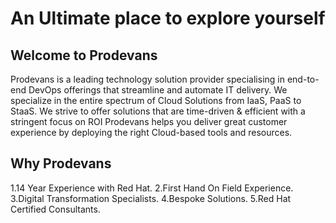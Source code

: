 # An Ultimate place to explore yourself

## Welcome to Prodevans

Prodevans is a leading technology solution provider specialising in end-to-end DevOps offerings that streamline and automate IT delivery. We specialize in the entire spectrum of Cloud Solutions from IaaS, PaaS to StaaS. We strive to offer solutions that are time-driven & efficient with a stringent focus on ROI Prodevans helps you deliver great customer experience by deploying the right Cloud-based tools and resources.

## Why Prodevans

1.14 Year Experience with Red Hat.
2.First Hand On Field Experience.
3.Digital Transformation Specialists.
4.Bespoke Solutions.
5.Red Hat Certified Consultants.

